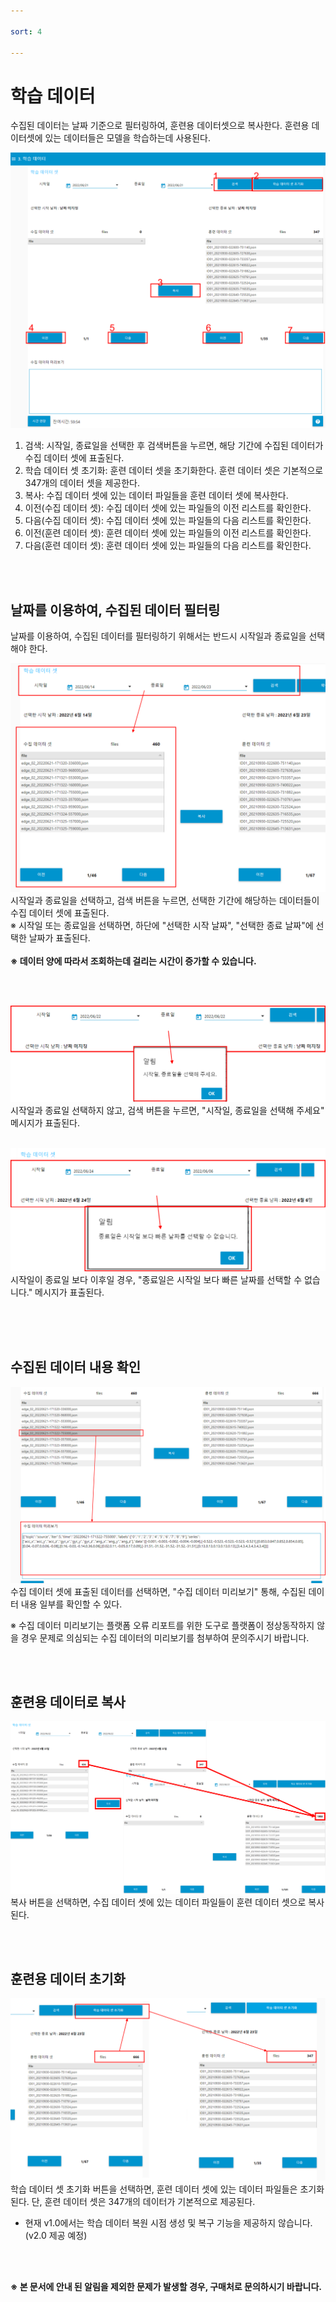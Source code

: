 ```yaml
---

sort: 4

---
```




# 학습 데이터

수집된 데이터는 날짜 기준으로 필터링하여, 훈련용 데이터셋으로 복사한다. 훈련용 데이터셋에 있는 데이터들은 모델을 학습하는데 사용된다.<br/>

![main](images/3.TrainData/1.main.png)

1. 검색: 시작일, 종료일을 선택한 후 검색버튼을 누르면, 해당 기간에 수집된 데이터가 수집 데이터 셋에 표출된다.
2. 학습 데이터 셋 초기화: 훈련 데이터 셋을 초기화한다. 훈련 데이터 셋은 기본적으로 347개의 데이터 셋을 제공한다.
3. 복사: 수집 데이터 셋에 있는 데이터 파일들을 훈련 데이터 셋에 복사한다.
4. 이전(수집 데이터 셋): 수집 데이터 셋에 있는 파일들의 이전 리스트를 확인한다.
5. 다음(수집 데이터 셋): 수집 데이터 셋에 있는 파일들의 다음 리스트를 확인한다.
6. 이전(훈련 데이터 셋): 훈련 데이터 셋에 있는 파일들의 이전 리스트를 확인한다.
7. 다음(훈련 데이터 셋): 훈련 데이터 셋에 있는 파일들의 다음 리스트를 확인한다.


<br/><br/>

## 날짜를 이용하여, 수집된 데이터 필터링

날짜를 이용하여, 수집된 데이터를 필터링하기 위해서는 반드시 시작일과 종료일을 선택해야 한다.<br/>

![selecteddate](images/3.TrainData/2.selecteddate.png)
시작일과 종료일을 선택하고, 검색 버튼을 누르면, 선택한 기간에 해당하는 데이터들이 수집 데이터 셋에 표출된다.<br/>
※ 시작일 또는 종료일을 선택하면, 하단에 "선택한 시작 날짜", "선택한 종료 날짜"에 선택한 날짜가 표출된다.<br/><br/>
**※ 데이터 양에 따라서 조회하는데 걸리는 시간이 증가할 수 있습니다.**



<br/><br/>


![invaliddate1](images/3.TrainData/3.invaliddate1.png)
시작일과 종료일 선택하지 않고, 검색 버튼을 누르면, "시작일, 종료일을 선택해 주세요" 메시지가 표출된다.<br/><br/>

![invaliddate2](images/3.TrainData/4.invaliddate2.png)
시작일이 종료일 보다 이후일 경우, "종료일은 시작일 보다 빠른 날짜를 선택할 수 없습니다." 메시지가 표출된다.<br/><br/>



<br/><br/>

## 수집된 데이터 내용 확인

![log](images/3.TrainData/5.log.png)
수집 데이터 셋에 표출된 데이터를 선택하면, "수집 데이터 미리보기" 통해, 수집된 데이터 내용 일부를 확인할 수 있다.

※ 수집 데이터 미리보기는 플랫폼 오류 리포트를 위한 도구로 플랫폼이 정상동작하지 않을 경우 문제로 의심되는 수집 데이터의 미리보기를 첨부하여 문의주시기 바랍니다.

<br/><br/>

## 훈련용 데이터로 복사

![trainvalidset](images/3.TrainData/6.copy.png)
복사 버튼을 선택하면, 수집 데이터 셋에 있는 데이터 파일들이 훈련 데이터 셋으로 복사된다.

<br/><br/>

## 훈련용 데이터 초기화

![resettrainvalidset](images/3.TrainData/7.resettraindataset.png)
학습 데이터 셋 초기화 버튼을 선택하면, 훈련 데이터 셋에 있는 데이터 파일들은 초기화된다. 단, 훈련 데이터 셋은 347개의 데이터가 기본적으로 제공된다.
- 현재 v1.0에서는 학습 데이터 복원 시점 생성 및 복구 기능을 제공하지 않습니다. (v2.0 제공 예정)

<br/><br/>

**※ 본 문서에 안내 된 알림을 제외한 문제가 발생할 경우, 구매처로 문의하시기 바랍니다.**